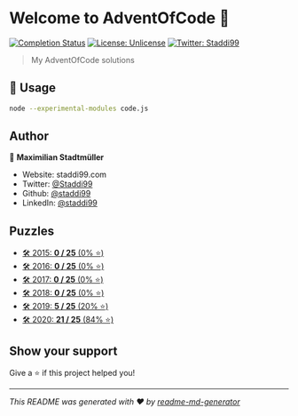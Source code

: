 # Welcome to AdventOfCode 👋
[![Completion Status](https://img.shields.io/endpoint?url=https://raw.githubusercontent.com/staddi99/AdventOfCode/master/.github/badges/completion.json)](https://github.com/staddi99/AdventOfCode)
[![License: Unlicense](https://img.shields.io/github/license/staddi99/AdventOfCode)](LICENSE)
[![Twitter: Staddi99](https://img.shields.io/twitter/follow/Staddi99.svg?style=social)](https://twitter.com/Staddi99)

> My AdventOfCode solutions

## 🚀 Usage

```sh
node --experimental-modules code.js
```

## Author

👤 **Maximilian Stadtmüller**

* Website: staddi99.com
* Twitter: [@Staddi99](https://twitter.com/Staddi99)
* Github: [@staddi99](https://github.com/staddi99)
* LinkedIn: [@staddi99](https://linkedin.com/in/staddi99)

## Puzzles

*  [🛠️ 2015: **0 / 25** (0% ⭐️)](2015)
*  [🛠️ 2016: **0 / 25** (0% ⭐️)](2016)
*  [🛠️ 2017: **0 / 25** (0% ⭐️)](2017)
*  [🛠️ 2018: **0 / 25** (0% ⭐️)](2018)
*  [🛠️ 2019: **5 / 25** (20% ⭐️)](2019)
*  [🛠️ 2020: **21 / 25** (84% ⭐️)](2020)

## Show your support

Give a ⭐️ if this project helped you!


***
_This README was generated with ❤️ by [readme-md-generator](https://github.com/kefranabg/readme-md-generator)_